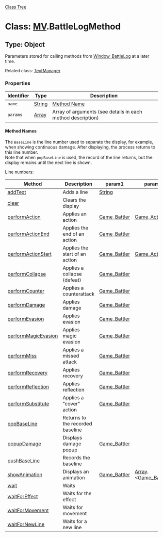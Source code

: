 [Class Tree](index.md)

# Class: [MV](MV.md).BattleLogMethod

## Type: Object
Parameters stored for calling methods from [Window_BattleLog](Window_BattleLog.md) at a later time.

Related class: [TextManager](TextManager.md)

### Properties

| Identifier | Type | Description |
| --- | --- | --- |
| `name` | [String](String.md) | [Method Name](MV.BattleLogMethod.md#method-name) |
| `params` | [Array](Array.md) | Array of arguments (see details in each method description) |

#### Method Names
The `BaseLine` is the line number used to separate the display, for example, when showing continuous damage. After displaying, the process returns to this line number.<br />
Note that when `popBaseLine` is used, the record of the line returns, but the display remains until the next line is shown.

Line numbers:

| Method | Description | param1 | param2 | param3 |
| --- | --- | --- | --- | --- |
| [addText](Window_BattleLog.md#addtext-text) | Adds a line | [String](String.md) |
| [clear](Window_BattleLog.md#clear-) | Clears the display |
| [performAction](Window_BattleLog.md#performaction-subject-action) | Applies an action | [Game_Battler](Game_Battler.md) | [Game_Action](Game_Action.md) |
| [performActionEnd](Window_BattleLog.md#performactionend-subject) | Applies the end of an action | [Game_Battler](Game_Battler.md) |
| [performActionStart](Window_BattleLog.md#performactionstart-subject-action) | Applies the start of an action | [Game_Battler](Game_Battler.md) | [Game_Action](Game_Action.md) |
| [performCollapse](Window_BattleLog.md#performcollapse-target) | Applies a collapse (defeat) | [Game_Battler](Game_Battler.md) |
| [performCounter](Window_BattleLog.md#performcounter-target) | Applies a counterattack | [Game_Battler](Game_Battler.md) |
| [performDamage](Window_BattleLog.md#performdamage-target) | Applies damage | [Game_Battler](Game_Battler.md) |
| [performEvasion](Window_BattleLog.md#performevasion-target) | Applies evasion | [Game_Battler](Game_Battler.md) |
| [performMagicEvasion](Window_BattleLog.md#performmagicevasion-target) | Applies magic evasion | [Game_Battler](Game_Battler.md) |
| [performMiss](Window_BattleLog.md#performmiss-target) | Applies a missed attack | [Game_Battler](Game_Battler.md) |
| [performRecovery](Window_BattleLog.md#performrecovery-target) | Applies recovery | [Game_Battler](Game_Battler.md) |
| [performReflection](Window_BattleLog.md#performreflection-target) | Applies reflection | [Game_Battler](Game_Battler.md) |
| [performSubstitute](Window_BattleLog.md#performsubstitute-target) | Applies a "cover" action | [Game_Battler](Game_Battler.md) |
| [popBaseLine](Window_BattleLog.md#popbaseline-) | Returns to the recorded baseline |
| [popupDamage](Window_BattleLog.md#popupdamage-target) | Displays damage popup | [Game_Battler](Game_Battler.md) |
| [pushBaseLine](Window_BattleLog.md#pushbaseline-) | Records the baseline |
| [showAnimation](Window_BattleLog.md#showanimation-subject-targets-animationid) | Displays an animation | [Game_Battler](Game_Battler.md) | [Array](Array.md).&lt;[Game_Battler](Game_Battler.md)&gt; | [Number](Number.md) |
| [wait](Window_BattleLog.md#wait-) | Waits |
| [waitForEffect](Window_BattleLog.md#waitforeffect-) | Waits for the effect |
| [waitForMovement](Window_BattleLog.md#waitformovement-) | Waits for movement |
| [waitForNewLine](Window_BattleLog.md#waitfornewline-) | Waits for a new line |

